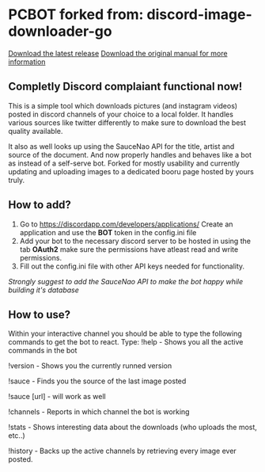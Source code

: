# PCBOT forked from: discord-image-downloader-go

[Download the latest release](https://github.com/Seklfreak/discord-image-downloader-go/releases/latest)
[Download the original manual for more information](https://github.com/Seklfreak/discord-image-downloader-go)

## Completly Discord complaiant functional now!

This is a simple tool which downloads pictures (and instagram videos) posted in discord channels of your choice to a local folder. It handles various sources like twitter differently to make sure to download the best quality available.

It also as well looks up using the SauceNao API for the title, artist and source of the document. And now properly handles and behaves like a bot as instead of a self-serve bot. Forked for mostly usability and currently updating and uploading images to a dedicated booru page hosted by yours truly.

## How to add?

1. Go to <https://discordapp.com/developers/applications/> Create an application and use the **BOT** token in the config.ini file 
2. Add your bot to the necessary discord server to be hosted in using the tab **OAuth2** make sure the permissions have atleast read and write permissions.
3. Fill out the config.ini file with other API keys needed for functionality.

*Strongly suggest to add the SauceNao API to make the bot happy while building it's database*

## How to use?

Within your interactive channel you should be able to type the following commands to get the bot to react.
Type:
!help - Shows you all the active commands in the bot

!version - Shows you the currently runned version

!sauce - Finds you the source of the last image posted

  !sauce [url]  - will work as well
  
!channels - Reports in which channel the bot is working

!stats - Shows interesting data about the downloads (who uploads the most, etc..)

!history - Backs up the active channels by retrieving every image ever posted.



